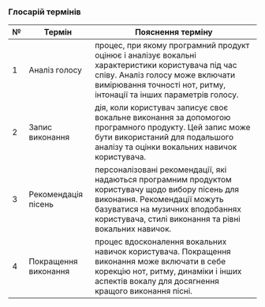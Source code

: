 ### Глосарій термінів
| № | Термін | Пояснення терміну |
| - | ------ | ----------------- |
| 1 | Аналіз голосу | процес, при якому програмний продукт оцінює і аналізує вокальні характеристики користувача під час співу. Аналіз голосу може включати вимірювання точності нот, ритму, інтонації та інших параметрів голосу. |
| 2 | Запис виконання | дія, коли користувач записує своє вокальне виконання за допомогою програмного продукту. Цей запис може бути використаний для подальшого аналізу та оцінки вокальних навичок користувача. |
| 3 | Рекомендація пісень | персоналізовані рекомендації, які надаються програмним продуктом користувачу щодо вибору пісень для виконання. Рекомендації можуть базуватися на музичних вподобаннях користувача, стилі виконання та рівні вокальних навичок. |
| 4 | Покращення виконання | процес вдосконалення вокальних навичок користувача. Покращення виконання може включати в себе корекцію нот, ритму, динаміки і інших аспектів вокалу для досягнення кращого виконання пісні. |
